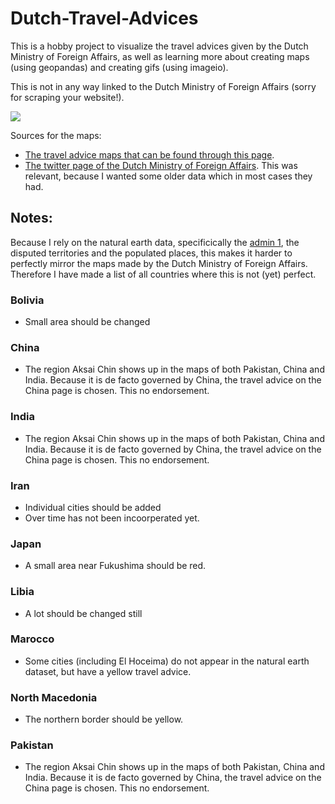 # Dutch-Travel-Advices

This is a hobby project to visualize the travel advices given by the Dutch Ministry of Foreign Affairs, as well as learning more about creating maps (using geopandas) and creating gifs (using imageio).

This is not in any way linked to the Dutch Ministry of Foreign Affairs (sorry for scraping your website!).

![](compressed.gif)

Sources for the maps:
* [The travel advice maps that can be found through this page](https://www.nederlandwereldwijd.nl/help/in-welke-taal-communiceert-welk-land).
* [The twitter page of the Dutch Ministry of Foreign Affairs](https://twitter.com/247BZ). This was relevant, because I wanted some older data which in most cases they had.

## Notes:
Because I rely on the natural earth data, specificically the [admin 1](https://www.naturalearthdata.com/downloads/10m-cultural-vectors/10m-admin-1-states-provinces/), the disputed territories and the populated places, this makes it harder to perfectly mirror the maps made by the Dutch Ministry of Foreign Affairs. Therefore I have made a list of all countries where this is not (yet) perfect.

### Bolivia
* Small area should be changed

### China
* The region Aksai Chin shows up in the maps of both Pakistan, China and India. Because it is de facto governed by China, the travel advice on the China page is chosen. This no endorsement.

### India
* The region Aksai Chin shows up in the maps of both Pakistan, China and India. Because it is de facto governed by China, the travel advice on the China page is chosen. This no endorsement.


### Iran
* Individual cities should be added
* Over time has not been incoorperated yet.

### Japan
* A small area near Fukushima should be red.

### Libia
* A lot should be changed still

### Marocco
* Some cities (including El Hoceima) do not appear in the natural earth dataset, but have a yellow travel advice.

### North Macedonia
* The northern border should be yellow.

### Pakistan
* The region Aksai Chin shows up in the maps of both Pakistan, China and India. Because it is de facto governed by China, the travel advice on the China page is chosen. This no endorsement.

